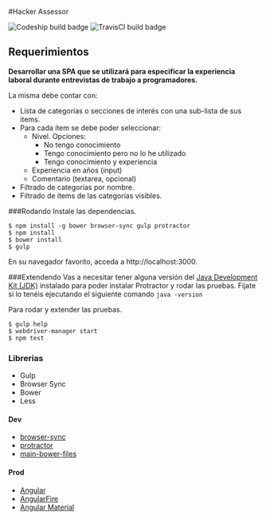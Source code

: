 #Hacker Assessor

![Codeship build badge](https://codeship.com/projects/54f16f00-47a2-0132-beb3-4adcde5a863d/status?branch=v0.3.1) ![TravisCI build badge](https://travis-ci.org/n370/hacker-assessor.svg?branch=v0.3.1)

## Requerimientos
**Desarrollar una SPA que se utilizará para especificar la experiencia laboral durante entrevistas de trabajo a programadores.**

La misma debe contar con:
* Lista de categorías o secciones de interés con una sub-lista de sus items.
* Para cada ítem se debe poder seleccionar:
    * Nivel. Opciones:
        * No tengo conocimiento
        * Tengo conocimiento pero no lo he utilizado
        * Tengo conocimiento y experiencia
    * Experiencia en años (input)
    * Comentario (textarea, opcional)
* Filtrado de categorías por nombre.
* Filtrado de items de las categorías visibles.

###Rodando
Instale las dependencias.

    $ npm install -g bower browser-sync gulp protractor
    $ npm install
    $ bower install
    $ gulp

En su navegador favorito, acceda a http://localhost:3000.

###Extendendo
Vas a necesitar tener alguna versión del [Java Development Kit (JDK)](http://www.oracle.com/technetwork/java/javase/downloads/index.html) instalado para poder instalar Protractor y rodar las pruebas. Fíjate si lo tenéis ejecutando el siguiente comando `java -version`

Para rodar y extender las pruebas.

    $ gulp help
    $ webdriver-manager start
    $ npm test

### Librerias

* Gulp
* Browser Sync
* Bower
* Less

#### Dev
* [browser-sync](https://www.npmjs.com/package/browser-sync)
* [protractor](https://www.npmjs.com/package/protractor)
* [main-bower-files](https://www.npmjs.org/package/main-bower-files)

#### Prod
* [Angular](https://angularjs.org/)
* [AngularFire]()
* [Angular Material]()
